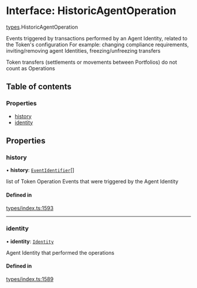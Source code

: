 # Interface: HistoricAgentOperation

[types](../wiki/types).HistoricAgentOperation

Events triggered by transactions performed by an Agent Identity, related to the Token's configuration
  For example: changing compliance requirements, inviting/removing agent Identities, freezing/unfreezing transfers

Token transfers (settlements or movements between Portfolios) do not count as Operations

## Table of contents

### Properties

- [history](../wiki/types.HistoricAgentOperation#history)
- [identity](../wiki/types.HistoricAgentOperation#identity)

## Properties

### history

• **history**: [`EventIdentifier`](../wiki/types.EventIdentifier)[]

list of Token Operation Events that were triggered by the Agent Identity

#### Defined in

[types/index.ts:1593](https://github.com/PolymeshAssociation/polymesh-sdk/blob/07b115c8/src/types/index.ts#L1593)

___

### identity

• **identity**: [`Identity`](../wiki/api.entities.Identity.Identity)

Agent Identity that performed the operations

#### Defined in

[types/index.ts:1589](https://github.com/PolymeshAssociation/polymesh-sdk/blob/07b115c8/src/types/index.ts#L1589)

